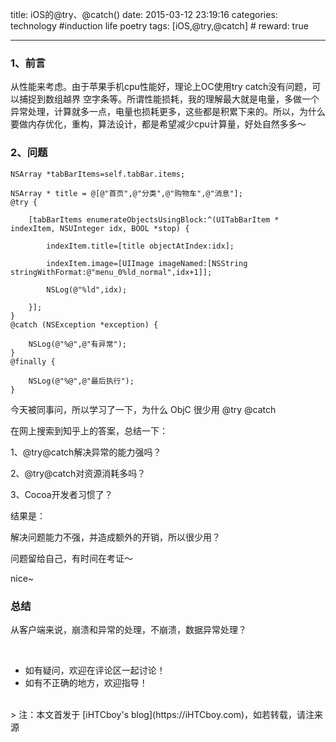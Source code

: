 title: iOS的@try、@catch()
date: 2015-03-12 23:19:16
categories: technology #induction life poetry
tags: [iOS,@try,@catch]  # <!--more-->
reward: true

---

### 1、前言
从性能来考虑。由于苹果手机cpu性能好，理论上OC使用try catch没有问题，可以捕捉到数组越界 空字条等。所谓性能损耗，我的理解最大就是电量，多做一个异常处理，计算就多一点，电量也损耗更多，这些都是积累下来的。所以，为什么要做内存优化，重构，算法设计，都是希望减少cpu计算量，好处自然多多～

<!--more-->

### 2、问题

```obj-c
NSArray *tabBarItems=self.tabBar.items;

NSArray * title = @[@"首页",@"分类",@"购物车",@"消息"];
@try {

    [tabBarItems enumerateObjectsUsingBlock:^(UITabBarItem * indexItem, NSUInteger idx, BOOL *stop) {

        indexItem.title=[title objectAtIndex:idx];

        indexItem.image=[UIImage imageNamed:[NSString stringWithFormat:@"menu_0%ld_normal",idx+1]];

        NSLog(@"%ld",idx);

    }];
}
@catch (NSException *exception) {

    NSLog(@"%@",@"有异常");
}
@finally {

    NSLog(@"%@",@"最后执行");
}
```

今天被同事问，所以学习了一下，为什么 ObjC 很少用 @try @catch

在网上搜索到知乎上的答案，总结一下：

1、@try@catch解决异常的能力强吗？

2、@try@catch对资源消耗多吗？

3、Cocoa开发者习惯了？

结果是：

解决问题能力不强，并造成额外的开销，所以很少用？

问题留给自己，有时间在考证～

nice~


### 总结

从客户端来说，崩溃和异常的处理，不崩溃，数据异常处理？


<br>

- 如有疑问，欢迎在评论区一起讨论！
- 如有不正确的地方，欢迎指导！

<br>
> 注：本文首发于 [iHTCboy's blog](https://iHTCboy.com)，如若转载，请注来源



